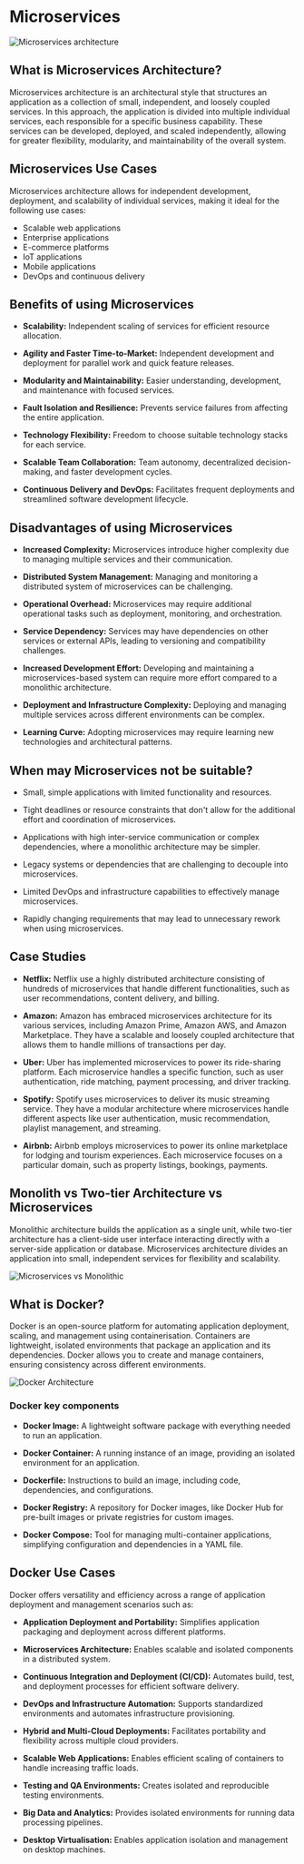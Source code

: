 # Microservices

![Microservices architecture](images/microservices-diagram.png)

## What is Microservices Architecture?

Microservices architecture is an architectural style that structures an application as a collection of small, independent, and loosely coupled services. In this approach, the application is divided into multiple individual services, each responsible for a specific business capability. These services can be developed, deployed, and scaled independently, allowing for greater flexibility, modularity, and maintainability of the overall system.

## Microservices Use Cases

Microservices architecture allows for independent development, deployment, and scalability of individual services, making it ideal for the following use cases:

- Scalable web applications
- Enterprise applications
- E-commerce platforms
- IoT applications
- Mobile applications
- DevOps and continuous delivery

## Benefits of using Microservices

- **Scalability:**  Independent scaling of services for efficient resource allocation.

- **Agility and Faster Time-to-Market:**  Independent development and deployment for parallel work and quick feature releases.

- **Modularity and Maintainability:** Easier understanding, development, and maintenance with focused services.

- **Fault Isolation and Resilience:** Prevents service failures from affecting the entire application.

- **Technology Flexibility:** Freedom to choose suitable technology stacks for each service.

- **Scalable Team Collaboration:** Team autonomy, decentralized decision-making, and faster development cycles.

- **Continuous Delivery and DevOps:** Facilitates frequent deployments and streamlined software development lifecycle.

## Disadvantages of using Microservices

- **Increased Complexity:** Microservices introduce higher complexity due to managing multiple services and their communication.

- **Distributed System Management:** Managing and monitoring a distributed system of microservices can be challenging.

- **Operational Overhead:** Microservices may require additional operational tasks such as deployment, monitoring, and orchestration.

- **Service Dependency:** Services may have dependencies on other services or external APIs, leading to versioning and compatibility challenges.

- **Increased Development Effort:** Developing and maintaining a microservices-based system can require more effort compared to a monolithic architecture.

- **Deployment and Infrastructure Complexity:** Deploying and managing multiple services across different environments can be complex.

- **Learning Curve:** Adopting microservices may require learning new technologies and architectural patterns.

## When may Microservices not be suitable?

- Small, simple applications with limited functionality and resources.

- Tight deadlines or resource constraints that don't allow for the additional effort and coordination of microservices.

- Applications with high inter-service communication or complex dependencies, where a monolithic architecture may be simpler.

- Legacy systems or dependencies that are challenging to decouple into microservices.

- Limited DevOps and infrastructure capabilities to effectively manage microservices.

- Rapidly changing requirements that may lead to unnecessary rework when using microservices.

## Case Studies

- **Netflix:** Netflix use a highly distributed architecture consisting of hundreds of microservices that handle different functionalities, such as user recommendations, content delivery, and billing.

- **Amazon:** Amazon has embraced microservices architecture for its various services, including Amazon Prime, Amazon AWS, and Amazon Marketplace. They have a scalable and loosely coupled architecture that allows them to handle millions of transactions per day.

- **Uber:** Uber has implemented microservices to power its ride-sharing platform. Each microservice handles a specific function, such as user authentication, ride matching, payment processing, and driver tracking.

- **Spotify:** Spotify uses microservices to deliver its music streaming service. They have a modular architecture where microservices handle different aspects like user authentication, music recommendation, playlist management, and streaming.

- **Airbnb:** Airbnb employs microservices to power its online marketplace for lodging and tourism experiences. Each microservice focuses on a particular domain, such as property listings, bookings, payments.

## Monolith vs Two-tier Architecture vs Microservices

Monolithic architecture builds the application as a single unit, while two-tier architecture has a client-side user interface interacting directly with a server-side application or database. Microservices architecture divides an application into small, independent services for flexibility and scalability.

![Microservices vs Monolithic](images/monolithic-vs-microservices.png)

## What is Docker?

Docker is an open-source platform for automating application deployment, scaling, and management using containerisation. Containers are lightweight, isolated environments that package an application and its dependencies. Docker allows you to create and manage containers, ensuring consistency across different environments.

![Docker Architecture](images/docker-architecture.png)

### Docker key components

- **Docker Image:** A lightweight software package with everything needed to run an application.

- **Docker Container:** A running instance of an image, providing an isolated environment for an application.

- **Dockerfile:** Instructions to build an image, including code, dependencies, and configurations.

- **Docker Registry:** A repository for Docker images, like Docker Hub for pre-built images or private registries for custom images.

- **Docker Compose:** Tool for managing multi-container applications, simplifying configuration and dependencies in a YAML file.

## Docker Use Cases

Docker offers versatility and efficiency across a range of application deployment and management scenarios such as:

- **Application Deployment and Portability:** Simplifies application packaging and deployment across different platforms.

- **Microservices Architecture:** Enables scalable and isolated components in a distributed system.

- **Continuous Integration and Deployment (CI/CD):** Automates build, test, and deployment processes for efficient software delivery.

- **DevOps and Infrastructure Automation:** Supports standardized environments and automates infrastructure provisioning.

- **Hybrid and Multi-Cloud Deployments:** Facilitates portability and flexibility across multiple cloud providers.

- **Scalable Web Applications:** Enables efficient scaling of containers to handle increasing traffic loads.

- **Testing and QA Environments:** Creates isolated and reproducible testing environments.

- **Big Data and Analytics:** Provides isolated environments for running data processing pipelines.

- **Desktop Virtualisation:** Enables application isolation and management on desktop machines.
